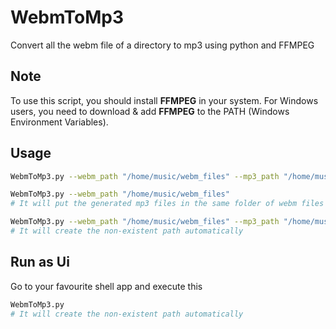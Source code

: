 # WebmToMp3

Convert all the webm file of a directory to mp3 using python and FFMPEG

## Note
To use this script, you should install **FFMPEG** in your system.
For Windows users, you need to download & add **FFMPEG** to the PATH (Windows Environment Variables).

## Usage
```bash
WebmToMp3.py --webm_path "/home/music/webm_files" --mp3_path "/home/music/mp3_files"
```

```bash
WebmToMp3.py --webm_path "/home/music/webm_files"
# It will put the generated mp3 files in the same folder of webm files
```

```bash
WebmToMp3.py --webm_path "/home/music/webm_files" --mp3_path "/home/music/non_existent_folder"
# It will create the non-existent path automatically
```

## Run as Ui
Go to your favourite shell app and execute this
```bash
WebmToMp3.py
# It will create the non-existent path automatically
```